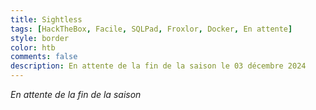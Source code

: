 ```yaml
---
title: Sightless
tags: [HackTheBox, Facile, SQLPad, Froxlor, Docker, En attente]
style: border
color: htb
comments: false
description: En attente de la fin de la saison le 03 décembre 2024
---
```


<div class="text-center">
    <i class="fa-solid fa-1xl text-info">En attente de la fin de la saison</i><br />
    <i class="fa-solid fa-spinner fa-spin-pulse fa-2xl text-info mt-3"></i>
</div>

